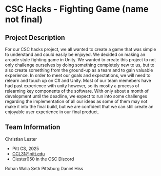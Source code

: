 # CSC Hacks - Fighting Game (name not final)

## Project Description
For our CSC hacks project, we all wanted to create a game that was simple to understand and could easily be enjoyed. We decided on making an arcade style fighting game in Unity. We wanted to create this project to not only challenge ourselves by doing something completely new to us, but to also create something from the ground-up as a team and to gain valuable experience. In order to meet our goals and expectations, we will need to relearn and touch up on C# and Unity. Most of our team memebers have had past experience with unity however, so its mostly a process of relearning key components of the software. With only about a month of development until the deadline, we expect to run into some challenges regarding the implementation of all our ideas as some of them may not make it into the final build, but we are confident that we can still create an enjoyable user experience in our final product.


## Team Information
Christian Lester
* Pitt CS, 2025
* CCL31@pitt.edu
* Clester050 in the CSC Discord

Rohan Walia
Seth Pittsburg
Daniel Hiss
